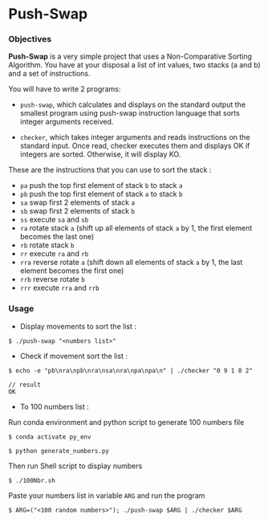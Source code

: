 # Push-Swap

### Objectives

**Push-Swap** is a very simple project that uses a Non-Comparative Sorting Algorithm. You have at your disposal a list of int values, two stacks (a and b) and a set of instructions.

You will have to write 2 programs:

- `push-swap`, which calculates and displays on the standard output the smallest program using push-swap instruction language that sorts integer arguments received.

- `checker`, which takes integer arguments and reads instructions on the standard input. Once read, checker executes them and displays OK if integers are sorted. Otherwise, it will display KO.

These are the instructions that you can use to sort the stack :

- `pa` push the top first element of stack `b` to stack `a`
- `pb` push the top first element of stack `a` to stack `b`
- `sa` swap first 2 elements of stack `a`
- `sb` swap first 2 elements of stack `b`
- `ss` execute `sa` and `sb`
- `ra` rotate stack `a` (shift up all elements of stack `a` by 1, the first element becomes the last one)
- `rb` rotate stack `b`
- `rr` execute `ra` and `rb`
- `rra` reverse rotate `a` (shift down all elements of stack `a` by 1, the last element becomes the first one)
- `rrb` reverse rotate `b`
- `rrr` execute `rra` and `rrb`


### Usage

- Display movements to sort the list :

```command
$ ./push-swap "<numbers list>"
```

- Check if movement sort the list :

```command
$ echo -e "pb\nra\npb\nra\nsa\nra\npa\npa\n" | ./checker "0 9 1 8 2"

// result
OK
```

- To 100 numbers list :

Run conda environment and python script to generate 100 numbers file

```command
$ conda activate py_env

$ python generate_numbers.py
```

Then run Shell script to display numbers 

```command
$ ./100Nbr.sh
```

Paste your numbers list in variable `ARG` and run the program 

```command
$ ARG=("<100 random numbers>"); ./push-swap $ARG | ./checker $ARG
```

